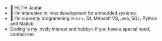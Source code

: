 - 👋 Hi, I’m Jaafar 
- 👀 I’m interested in linux development for embedded systems.
- 🌱 I’m currently programming in c++, Qt, Mirosoft VS, java, SQL, Python and Matlab
- Coding is my lovely interest and hobby> If you have a special need, contact me.


<!---
jaafarkh/jaafarkh is a ✨ special ✨ repository because its `README.md` (this file) appears on your GitHub profile.
You can click the Preview link to take a look at your changes.
--->
